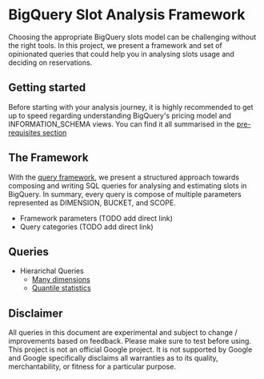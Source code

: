 # BigQuery Slot Analysis Framework

Choosing the appropriate BigQuery slots model can be challenging without the right tools. In this project, we present a framework and set of opinionated queries that could help you in analysing slots usage and deciding on reservations.

## Getting started

Before starting with your analysis journey, it is highly recommended to get up to speed regarding understanding BigQuery's pricing model and INFORMATION_SCHEMA views. You can find it all summarised in the [pre-requisites section](PREREQUISITES.md)

## The Framework

With the [query framework](FRAMEWORK.md), we present a structured approach towards composing and writing SQL queries for analysing and estimating slots in BigQuery. In summary, every query is compose of multiple parameters represented as DIMENSION, BUCKET, and SCOPE.

- Framework parameters (TODO add direct link)
- Query categories  (TODO add direct link)

## Queries

- Hierarichal Queries
    - [Many dimensions](./queries/hierarichal/many_dimensions)
    - [Quantile statistics](#)


## Disclaimer

All queries in this document are experimental and subject to change / improvements based on feedback. Please make sure to test before using. This project is not an official Google project. It is not supported by Google and Google specifically disclaims all warranties as to its quality, merchantability, or fitness for a particular purpose.
